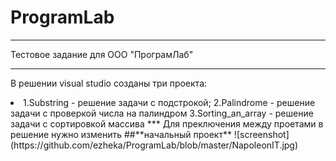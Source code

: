 # ProgramLab
***
Тестовое задание для ООО "ПрограмЛаб"
***
В решении visual studio созданы три проекта:
<li>
1.Substring - решение задачи с подстрокой;
2.Palindrome - решение задачи с проверкой числа на палиндром
3.Sorting_an_array - решение задачи с сортировкой массива
***
Для преключения между проетами в решение нужно изменить ##**начальный проект**
![screenshot](https://github.com/ezheka/ProgramLab/blob/master/NapoleonIT.jpg)
